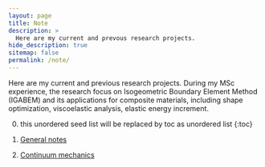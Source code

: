```yaml
---
layout: page
title: Note
description: >
  Here are my current and prevous research projects.
hide_description: true
sitemap: false
permalink: /note/
---
```


Here are my current and previous research projects. During my MSc experience, the research focus on Isogeometric Boundary Element Method (IGABEM) and 
its applications for composite materials, including shape optimization, viscoelastic analysis, elastic energy increment.

0. this unordered seed list will be replaced by toc as unordered list
{:toc}

1. [General notes](https://deyong-sun.github.io/general-note/)
2. [Continuum mechanics](https://deyong-sun.github.io/continuum-mechanics/)